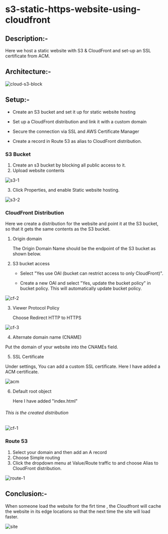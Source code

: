 # s3-static-https-website-using-cloudfront

## Description:-

Here we host a static website with S3 & CloudFront and set-up an SSL certificate from ACM.


## Architecture:-

![cloud-s3-block](https://user-images.githubusercontent.com/97517424/160056933-a4c25204-4f04-4681-8ef3-aa73fc9f8486.png)


## Setup:-

* Create an S3 bucket and set it up for static website hosting 

* Set up a CloudFront distribution and link it with a custom domain  

* Secure the connection via SSL and AWS Certificate Manager 

* Create a record in Route 53 as alias to CloudFront distribution.


### S3 Bucket

1. Create an s3 bucket by blocking all public access to it.
2. Upload website contents

![s3-1](https://user-images.githubusercontent.com/97517424/160268798-3cd44d7a-5720-458d-8660-165a3b4edb77.png)

3. Click Properties, and enable Static website hosting.

![s3-2](https://user-images.githubusercontent.com/97517424/160268800-7d33a494-b964-4558-a4f5-a005cf6ceaf5.png)


### CloudFront Distribution

Here we create a distribution for the website and point it at the S3 bucket, so that it gets the same contents as the S3 bucket.

1. Origin domain

   The Origin Domain Name should be the endpoint of the S3 bucket as shown below.

2. S3 bucket access 

   - Select "Yes use OAI (bucket can restrict access to only CloudFront)".

   - Create a new OAI and select "Yes, update the bucket policy" in bucket policy. This will automatically update bucket policy.

![cf-2](https://user-images.githubusercontent.com/97517424/160269057-3370cb09-2ca6-4bd5-9dc5-8b0fa044dd3c.png)

3. Viewer Protocol Policy

   Choose Redirect HTTP to HTTPS

![cf-3](https://user-images.githubusercontent.com/97517424/160269062-9371cee7-4415-48c3-bb50-34a822716615.png)

4. Alternate domain name (CNAME)

Put the domain of your website into the CNAMEs field.

5. SSL Certificate

Under settings, You can add a custom SSL certificate. Here I have added a ACM certificate.

![acm](https://user-images.githubusercontent.com/97517424/160270410-497b17ce-17df-453f-bf15-70509110ad6f.png)

6. Default root object

   Here I have added "index.html"

###### *This is the created distribution*

![cf-1](https://user-images.githubusercontent.com/97517424/160270536-d5611098-67ba-48a7-a3a4-7a7104fe0edc.png)


### Route 53

1. Select your domain and then add an A record
2. Choose Simple routing
3. Click the dropdown menu at Value/Route traffic to and choose Alias to CloudFront distribution.

![route-1](https://user-images.githubusercontent.com/97517424/160270622-26eb456e-3bfc-4e60-9d7d-0aba92ff0f97.png)


## Conclusion:-

When someone load the website for the firt time , the Cloudfront will cache the website in its edge locations so that the next time the site will load faster.

![site](https://user-images.githubusercontent.com/97517424/160270862-09542044-8b57-4165-9b3e-16235de80a02.png)

